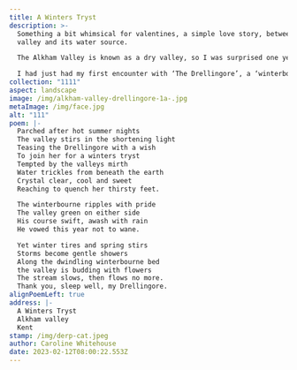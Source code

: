 ```yaml
---
title: A Winters Tryst
description: >-
  Something a bit whimsical for valentines, a simple love story, between a
  valley and its water source.

  The Alkham Valley is known as a dry valley, so I was surprised one year to see a stream running along the valley floor which increased in width throughout the winter months only to vanish in the spring.

  I had just had my first encounter with ‘The Drellingore’, a ‘winterbourne’ stream transient in nature, dependent upon the weather. It can be many years between its occurrence. I was captivated.
collection: "1111"
aspect: landscape
image: /img/alkham-valley-drellingore-1a-.jpg
metaImage: /img/face.jpg
alt: "111"
poem: |-
  Parched after hot summer nights
  The valley stirs in the shortening light
  Teasing the Drellingore with a wish
  To join her for a winters tryst
  Tempted by the valleys mirth
  Water trickles from beneath the earth
  Crystal clear, cool and sweet
  Reaching to quench her thirsty feet.

  The winterbourne ripples with pride
  The valley green on either side
  His course swift, awash with rain
  He vowed this year not to wane.

  Yet winter tires and spring stirs
  Storms become gentle showers
  Along the dwindling winterbourne bed
  the valley is budding with flowers
  The stream slows, then flows no more.
  Thank you, sleep well, my Drellingore.
alignPoemLeft: true
address: |-
  A Winters Tryst
  Alkham valley
  Kent
stamp: /img/derp-cat.jpeg
author: Caroline Whitehouse
date: 2023-02-12T08:00:22.553Z
---
```

